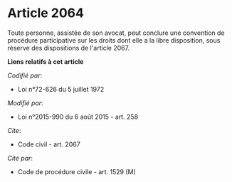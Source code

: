 # Article 2064

Toute personne, assistée de son avocat, peut conclure une convention de procédure participative sur les droits dont elle a la
libre disposition, sous réserve des dispositions de l'article 2067.

**Liens relatifs à cet article**

_Codifié par_:

  - Loi n°72-626 du 5 juillet 1972

_Modifié par_:

  - Loi n°2015-990 du 6 août 2015 - art. 258

_Cite_:

  - Code civil - art. 2067

_Cité par_:

  - Code de procédure civile - art. 1529 (M)

